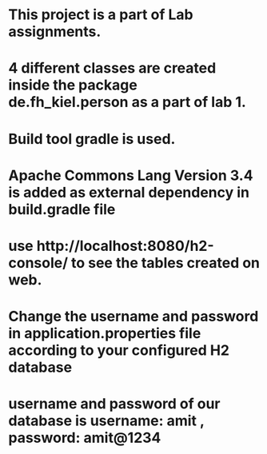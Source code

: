 # This project is a part of Lab assignments.
# 4 different classes are created inside the package  de.fh_kiel.person as a part of lab 1.
# Build tool gradle is used.
# Apache Commons Lang Version 3.4 is added as external dependency in build.gradle file
# use http://localhost:8080/h2-console/  to see the tables created on web.
# Change the username and password in application.properties file according to your configured H2 database
# username and password of our database is username: amit , password: amit@1234